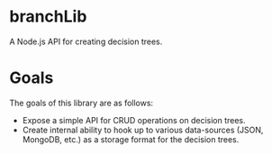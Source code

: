 branchLib
=========

A Node.js API for creating decision trees.

Goals
=====

The goals of this library are as follows:

* Expose a simple API for CRUD operations on decision trees.
* Create internal ability to hook up to various data-sources (JSON, MongoDB, etc.) as a storage format for the decision trees.
